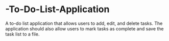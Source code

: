 # -To-Do-List-Application
A to-do list application that allows users to add, edit, and delete tasks. The application should also  allow users to mark tasks as complete and save the task list to a file. 

